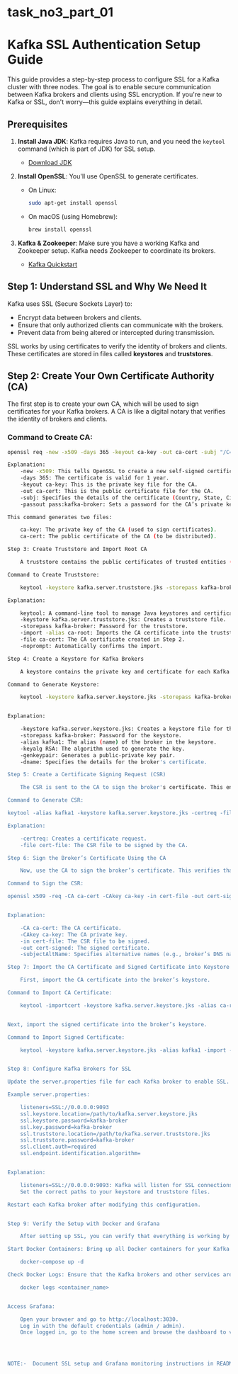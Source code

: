# task_no3_part_01

# Kafka SSL Authentication Setup Guide


This guide provides a step-by-step process to configure SSL for a Kafka cluster with three nodes. The goal is to enable secure communication between Kafka brokers and clients using SSL encryption. If you're new to Kafka or SSL, don't worry—this guide explains everything in detail.

## Prerequisites

1. **Install Java JDK**: Kafka requires Java to run, and you need the `keytool` command (which is part of JDK) for SSL setup.
   - [Download JDK](https://www.oracle.com/java/technologies/javase-jdk11-downloads.html)

2. **Install OpenSSL**: You'll use OpenSSL to generate certificates.
   - On Linux: 
     ```bash
     sudo apt-get install openssl
     ```
   - On macOS (using Homebrew): 
     ```bash
     brew install openssl
     ```

3. **Kafka & Zookeeper**: Make sure you have a working Kafka and Zookeeper setup. Kafka needs Zookeeper to coordinate its brokers.
   - [Kafka Quickstart](https://kafka.apache.org/quickstart)

## Step 1: Understand SSL and Why We Need It

Kafka uses SSL (Secure Sockets Layer) to:
- Encrypt data between brokers and clients.
- Ensure that only authorized clients can communicate with the brokers.
- Prevent data from being altered or intercepted during transmission.

SSL works by using certificates to verify the identity of brokers and clients. These certificates are stored in files called **keystores** and **truststores**.

## Step 2: Create Your Own Certificate Authority (CA)

The first step is to create your own CA, which will be used to sign certificates for your Kafka brokers. A CA is like a digital notary that verifies the identity of brokers and clients.

### Command to Create CA:
```bash
openssl req -new -x509 -days 365 -keyout ca-key -out ca-cert -subj "/C=DE/ST=NRW/L=MS/O=juplo/OU=kafka/CN=Root-CA" -passout pass:kafka-broker

Explanation:
    -new -x509: This tells OpenSSL to create a new self-signed certificate.
    -days 365: The certificate is valid for 1 year.
    -keyout ca-key: This is the private key file for the CA.
    -out ca-cert: This is the public certificate file for the CA.
    -subj: Specifies the details of the certificate (Country, State, City, Organization, etc.).
    -passout pass:kafka-broker: Sets a password for the CA’s private key.

This command generates two files:

    ca-key: The private key of the CA (used to sign certificates).
    ca-cert: The public certificate of the CA (to be distributed).

Step 3: Create Truststore and Import Root CA

    A truststore contains the public certificates of trusted entities (in this case, our CA). Kafka brokers and clients use this truststore to trust the CA that signed the certificates.

Command to Create Truststore:

    keytool -keystore kafka.server.truststore.jks -storepass kafka-broker -import -alias ca-root -file ca-cert -noprompt

Explanation:

    keytool: A command-line tool to manage Java keystores and certificates.
    -keystore kafka.server.truststore.jks: Creates a truststore file.
    -storepass kafka-broker: Password for the truststore.
    -import -alias ca-root: Imports the CA certificate into the truststore.
    -file ca-cert: The CA certificate created in Step 2.
    -noprompt: Automatically confirms the import.

Step 4: Create a Keystore for Kafka Brokers

    A keystore contains the private key and certificate for each Kafka broker. Each broker needs its own keystore with a unique certificate.

Command to Generate Keystore:

    keytool -keystore kafka.server.keystore.jks -storepass kafka-broker -alias kafka1 -validity 365 -keyalg RSA -genkeypair -keypass kafka-broker -dname "CN=kafka1,OU=kafka,O=juplo,L=MS,ST=NRW,C=DE"


Explanation:

    -keystore kafka.server.keystore.jks: Creates a keystore file for the broker.
    -storepass kafka-broker: Password for the keystore.
    -alias kafka1: The alias (name) of the broker in the keystore.
    -keyalg RSA: The algorithm used to generate the key.
    -genkeypair: Generates a public-private key pair.
    -dname: Specifies the details for the broker's certificate.

Step 5: Create a Certificate Signing Request (CSR)

    The CSR is sent to the CA to sign the broker's certificate. This ensures that the broker's identity can be verified.

Command to Generate CSR:

keytool -alias kafka1 -keystore kafka.server.keystore.jks -certreq -file cert-file -storepass kafka-broker -keypass kafka-broker

Explanation:

    -certreq: Creates a certificate request.
    -file cert-file: The CSR file to be signed by the CA.

Step 6: Sign the Broker’s Certificate Using the CA

    Now, use the CA to sign the broker’s certificate. This verifies that the broker’s identity is trusted by the CA.

Command to Sign the CSR:

openssl x509 -req -CA ca-cert -CAkey ca-key -in cert-file -out cert-signed -days 365 -CAcreateserial -passin pass:kafka-broker -extensions SAN -extfile <(printf "\n[SAN]\nsubjectAltName=DNS:kafka1,DNS:localhost")


Explanation:

    -CA ca-cert: The CA certificate.
    -CAkey ca-key: The CA private key.
    -in cert-file: The CSR file to be signed.
    -out cert-signed: The signed certificate.
    -subjectAltName: Specifies alternative names (e.g., broker’s DNS name).

Step 7: Import the CA Certificate and Signed Certificate into Keystore

    First, import the CA certificate into the broker’s keystore.

Command to Import CA Certificate:

    keytool -importcert -keystore kafka.server.keystore.jks -alias ca-root -file ca-cert -storepass kafka-broker -keypass kafka-broker -noprompt


Next, import the signed certificate into the broker’s keystore.

Command to Import Signed Certificate:

    keytool -keystore kafka.server.keystore.jks -alias kafka1 -import -file cert-signed -storepass kafka-broker -keypass kafka-broker -noprompt


Step 8: Configure Kafka Brokers for SSL

Update the server.properties file for each Kafka broker to enable SSL.

Example server.properties:

    listeners=SSL://0.0.0.0:9093
    ssl.keystore.location=/path/to/kafka.server.keystore.jks
    ssl.keystore.password=kafka-broker
    ssl.key.password=kafka-broker
    ssl.truststore.location=/path/to/kafka.server.truststore.jks
    ssl.truststore.password=kafka-broker
    ssl.client.auth=required
    ssl.endpoint.identification.algorithm=


Explanation:

    listeners=SSL://0.0.0.0:9093: Kafka will listen for SSL connections on port 9093.
    Set the correct paths to your keystore and truststore files.

Restart each Kafka broker after modifying this configuration.


Step 9: Verify the Setup with Docker and Grafana

    After setting up SSL, you can verify that everything is working by checking the Docker logs and accessing Grafana.

Start Docker Containers: Bring up all Docker containers for your Kafka cluster.

    docker-compose up -d

Check Docker Logs: Ensure that the Kafka brokers and other services are up and running without        SSL-related errors. Use this command to check the logs:

    docker logs <container_name>


Access Grafana:

    Open your browser and go to http://localhost:3030.
    Log in with the default credentials (admin / admin).
    Once logged in, go to the home screen and browse the dashboard to verify that the Kafka metrics are being displayed correctly.




NOTE:-  Document SSL setup and Grafana monitoring instructions in README for Kafka cluster. If you want to check the results, go to the "Images" section where I've added screenshots for reference.
